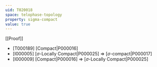 ```yaml
---
uid: T020018
space: telophase-topology
property: sigma-compact
value: true
---
```

[[Proof]]

* [T000189] [Compact|P000016]
* [I000005] [$\sigma$-Locally Compact|P000025] => [$\sigma$-compact|P000017]
* [I000009] [Compact|P000016] => [$\sigma$-Locally Compact|P000025]

